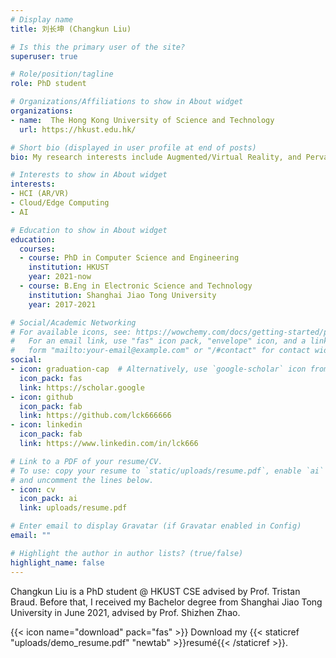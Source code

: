 ```yaml
---
# Display name
title: 刘长坤 (Changkun Liu)

# Is this the primary user of the site?
superuser: true

# Role/position/tagline
role: PhD student

# Organizations/Affiliations to show in About widget
organizations:
- name:  The Hong Kong University of Science and Technology
  url: https://hkust.edu.hk/

# Short bio (displayed in user profile at end of posts)
bio: My research interests include Augmented/Virtual Reality, and Pervasive and Cloud Computing, Internet of Things.

# Interests to show in About widget
interests:
- HCI (AR/VR)
- Cloud/Edge Computing
- AI

# Education to show in About widget
education:
  courses:
  - course: PhD in Computer Science and Engineering
    institution: HKUST
    year: 2021-now
  - course: B.Eng in Electronic Science and Technology
    institution: Shanghai Jiao Tong University
    year: 2017-2021

# Social/Academic Networking
# For available icons, see: https://wowchemy.com/docs/getting-started/page-builder/#icons
#   For an email link, use "fas" icon pack, "envelope" icon, and a link in the
#   form "mailto:your-email@example.com" or "/#contact" for contact widget.
social:
- icon: graduation-cap  # Alternatively, use `google-scholar` icon from `ai` icon pack
  icon_pack: fas
  link: https://scholar.google
- icon: github
  icon_pack: fab
  link: https://github.com/lck666666
- icon: linkedin
  icon_pack: fab
  link: https://www.linkedin.com/in/lck666

# Link to a PDF of your resume/CV.
# To use: copy your resume to `static/uploads/resume.pdf`, enable `ai` icons in `params.toml`, 
# and uncomment the lines below.
- icon: cv
  icon_pack: ai
  link: uploads/resume.pdf

# Enter email to display Gravatar (if Gravatar enabled in Config)
email: ""

# Highlight the author in author lists? (true/false)
highlight_name: false
---
```


Changkun Liu is a PhD student @ HKUST CSE advised by Prof. Tristan Braud. Before that, I received my Bachelor degree from Shanghai Jiao Tong University in June 2021, advised by Prof. Shizhen Zhao.



{{< icon name="download" pack="fas" >}} Download my {{< staticref "uploads/demo_resume.pdf" "newtab" >}}resumé{{< /staticref >}}.
